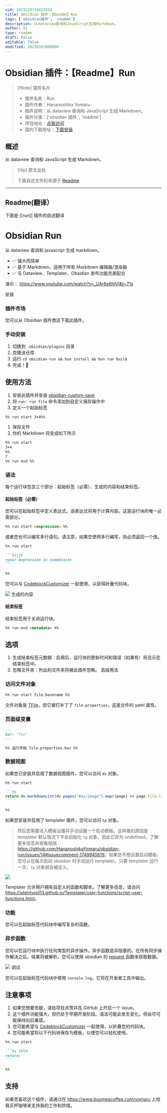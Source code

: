 ```yaml
---
uid: 2023120719422010
title: Obsidian 插件：【Readme】Run
tags: ['obsidian插件', 'readme']
description: 从dataview查询和JavaScript生成Markdown。
author: AI
type: readme
draft: false
editable: false
modified: 20230101000000
---
```


# Obsidian 插件：【Readme】Run

> [!Note] 插件名片
> - 插件名称：Run
> - 插件作者：Hananoshika Yomaru
> - 插件说明：从 dataview 查询和 JavaScript 生成 Markdown。
> - 插件分类：['obsidian 插件 ', 'readme']
> - 项目地址：[点我访问](https://github.com/HananoshikaYomaru/obsidian-run)
> - 国内下载地址：[下载安装](https://pkmer.cn/products/plugin/pluginMarket/?run)

## 概述

从 dataview 查询和 JavaScript 生成 Markdown。

> [!tip] 原文出处
>
>下面自述文件的来源于 [Readme](https://ghproxy.net/https://raw.githubusercontent.com/HananoshikaYomaru/obsidian-run/main/README.md)
>

---

## Readme(翻译）

下面是 [[run]] 插件的自述翻译

# Obsidian Run

从 dataview 查询和 javascript 生成 markdown。

- ✅ 强大而简单
- ✅ 基于 Markdown，适用于所有 Markdown 编辑器/渲染器
- ✅ 与 Dataview、Templater、Obsidian 发布功能完美配合

演示： <https://www.youtube.com/watch?v=_UAr6e6hlVI&t=71s>

安装

### 插件市场

您可以从 Obsidian 插件商店下载此插件。

### 手动安装

1. 切换到 `.obsidian/plugins` 目录
2. 克隆该仓库
3. 运行 `cd obsidian-run && bun install && bun run build`
4. 完成！🎉

## 使用方法

1. 安装此插件并安装 [obsidian-custom-save](https://github.com/HananoshikaYomaru/obsidian-custom-save)
2. 将 `run: run file` 命令添加到自定义保存操作中
3. 定义一个起始标签

```md
%% run start 3+4%%
```

1. 保存文件
2. 你的 Markdown 将变成如下所示

```md
%% run start
3+4
%%
7
%% run end %%
```

### 语法

每个运行块包含三个部分：起始标签（必需）、生成的内容和结束标签。

#### 起始标签（必需）

您可以在起始标签中定义表达式。该表达式将用于计算内容。这是运行块的唯一必需部分。

```md
%% run start <expression> %%
```

或者您也可以编写多行语句。请注意，如果您使用多行编写，则必须返回一个值。

````md
%% run start

```ts|js
<your expression in codeblock>
```

%%
````

您可以与 [CodeblockCustomizer](https://github.com/mugiwara85/CodeblockCustomizer) 一起使用，以获得折叠代码块。

![](https://cdn.pkmer.cn/covers/run_1_0.png!pkmer)
生成的内容

#### 结束标签

结束标签用于关闭运行块。

```md
%% run end <metadata> %%
```

## 选项

1. 生成结束标签元数据：启用后，运行块的更新时间和错误（如果有）将显示在结束标签中。
2. 忽略文件夹：列出的文件夹将被此插件忽略。
高级用法

### 访问文件对象

```md
%% run start file.basename %%
```

文件对象是 [TFile](https://docs.obsidian.md/Reference/TypeScript+API/TFile/TFile)，但它被打补丁了 `file.properties`，这是文件的 yaml 属性。

### 页面级变量

```md
---
bar: "foo"
---

%% 运行开始 file.properties.bar %%
```

### 数据视图

如果您已安装并启用了数据视图插件，您可以访问 `dv` 对象。

````md
%% run start

```ts
return dv.markdownList(dv.pages("#ai/image").map((page) => page.file.link));
```

%%
````

如果您安装并启用了 templater 插件，您可以访问 `tp` 对象。

> 然后您需要进入模板设置并手动设置一个启动模板。这样做的原因是 templater 默认情况下不会初始化 `tp` 对象，因此它将为 undefined。了解更多信息并观看视频：<https://github.com/HananoshikaYomaru/obsidian-run/issues/14#issuecomment-1749945619>。如果您不想设置启动模板，您可以在每次启动 obsidian 时手动运行 templater。只要 templater 运行一次，`tp` 对象就会被定义。

![](https://cdn.pkmer.cn/covers/run_1_1.gif)

Templater 允许用户拥有自定义的函数和脚本。了解更多信息，请访问<https://silentvoid13.github.io/Templater/user-functions/script-user-functions.html>。

### 功能

您可以在起始标签代码块中编写复杂的函数。

### 异步函数

您可以在运行块中执行任何类型的异步操作。异步函数是非阻塞的。在所有同步操作解决之后，结果将被解析。您可以使用 obsidian 的 [request](https://docs.obsidian.md/Reference/TypeScript+API/request) 函数来获取数据。

![](https://cdn.pkmer.cn/covers/run_1_2.gif)
调试

您可以在起始标签代码块中使用 `console.log`。它将在开发者工具中输出。

## 注意事项

1. 如果您想要贡献，请给项目点赞并在 GitHub 上开启一个 issue。
2. 这个插件功能强大，但仍处于早期开发阶段。语法可能会发生变化，但会尽可能保持向后兼容。
3. 您可能希望与 [CodeblockCustomizer](https://github.com/mugiwara85/CodeblockCustomizer) 一起使用，以折叠您的代码块。
4. 您可能希望将以下代码块保存为模板，以便您可以轻松使用。

````md
%% run start

```ts fold
return;
```

%%
````

## 支持

如果您喜欢这个插件，请通过在 <https://www.buymeacoffee.com/yomaru> 上给我买杯咖啡来支持我的工作和热情。
